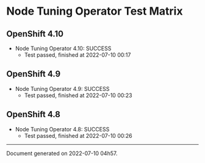 
Node Tuning Operator Test Matrix
================================

OpenShift 4.10
--------------



* Node Tuning Operator 4.10: SUCCESS
  - Test passed, finished at 2022-07-10 00:17






OpenShift 4.9
-------------



* Node Tuning Operator 4.9: SUCCESS
  - Test passed, finished at 2022-07-10 00:23






OpenShift 4.8
-------------



* Node Tuning Operator 4.8: SUCCESS
  - Test passed, finished at 2022-07-10 00:26






---
Document generated on 2022-07-10 04h57.
